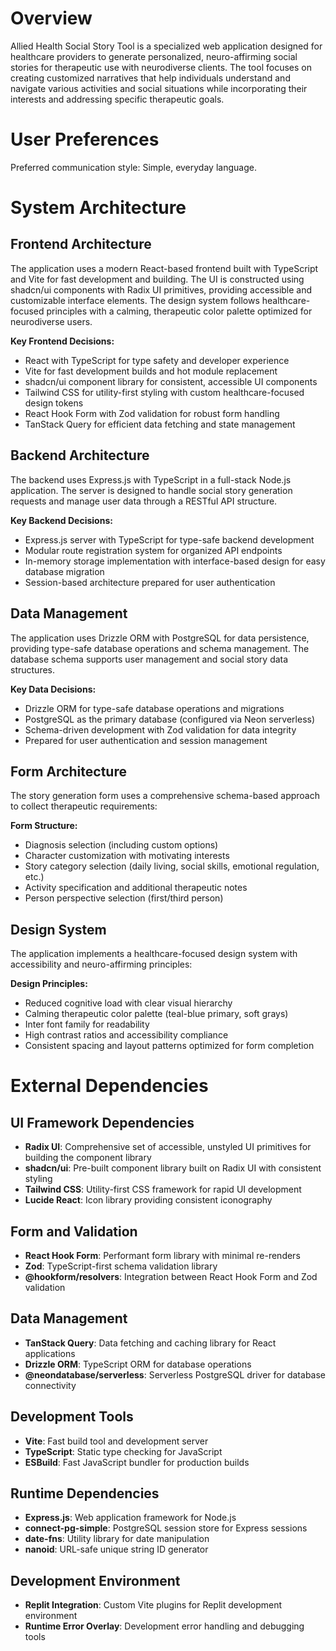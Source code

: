 # Overview

Allied Health Social Story Tool is a specialized web application designed for healthcare providers to generate personalized, neuro-affirming social stories for therapeutic use with neurodiverse clients. The tool focuses on creating customized narratives that help individuals understand and navigate various activities and social situations while incorporating their interests and addressing specific therapeutic goals.

# User Preferences

Preferred communication style: Simple, everyday language.

# System Architecture

## Frontend Architecture
The application uses a modern React-based frontend built with TypeScript and Vite for fast development and building. The UI is constructed using shadcn/ui components with Radix UI primitives, providing accessible and customizable interface elements. The design system follows healthcare-focused principles with a calming, therapeutic color palette optimized for neurodiverse users.

**Key Frontend Decisions:**
- React with TypeScript for type safety and developer experience
- Vite for fast development builds and hot module replacement
- shadcn/ui component library for consistent, accessible UI components
- Tailwind CSS for utility-first styling with custom healthcare-focused design tokens
- React Hook Form with Zod validation for robust form handling
- TanStack Query for efficient data fetching and state management

## Backend Architecture
The backend uses Express.js with TypeScript in a full-stack Node.js application. The server is designed to handle social story generation requests and manage user data through a RESTful API structure.

**Key Backend Decisions:**
- Express.js server with TypeScript for type-safe backend development
- Modular route registration system for organized API endpoints
- In-memory storage implementation with interface-based design for easy database migration
- Session-based architecture prepared for user authentication

## Data Management
The application uses Drizzle ORM with PostgreSQL for data persistence, providing type-safe database operations and schema management. The database schema supports user management and social story data structures.

**Key Data Decisions:**
- Drizzle ORM for type-safe database operations and migrations
- PostgreSQL as the primary database (configured via Neon serverless)
- Schema-driven development with Zod validation for data integrity
- Prepared for user authentication and session management

## Form Architecture
The story generation form uses a comprehensive schema-based approach to collect therapeutic requirements:

**Form Structure:**
- Diagnosis selection (including custom options)
- Character customization with motivating interests
- Story category selection (daily living, social skills, emotional regulation, etc.)
- Activity specification and additional therapeutic notes
- Person perspective selection (first/third person)

## Design System
The application implements a healthcare-focused design system with accessibility and neuro-affirming principles:

**Design Principles:**
- Reduced cognitive load with clear visual hierarchy
- Calming therapeutic color palette (teal-blue primary, soft grays)
- Inter font family for readability
- High contrast ratios and accessibility compliance
- Consistent spacing and layout patterns optimized for form completion

# External Dependencies

## UI Framework Dependencies
- **Radix UI**: Comprehensive set of accessible, unstyled UI primitives for building the component library
- **shadcn/ui**: Pre-built component library built on Radix UI with consistent styling
- **Tailwind CSS**: Utility-first CSS framework for rapid UI development
- **Lucide React**: Icon library providing consistent iconography

## Form and Validation
- **React Hook Form**: Performant form library with minimal re-renders
- **Zod**: TypeScript-first schema validation library
- **@hookform/resolvers**: Integration between React Hook Form and Zod validation

## Data Management
- **TanStack Query**: Data fetching and caching library for React applications
- **Drizzle ORM**: TypeScript ORM for database operations
- **@neondatabase/serverless**: Serverless PostgreSQL driver for database connectivity

## Development Tools
- **Vite**: Fast build tool and development server
- **TypeScript**: Static type checking for JavaScript
- **ESBuild**: Fast JavaScript bundler for production builds

## Runtime Dependencies
- **Express.js**: Web application framework for Node.js
- **connect-pg-simple**: PostgreSQL session store for Express sessions
- **date-fns**: Utility library for date manipulation
- **nanoid**: URL-safe unique string ID generator

## Development Environment
- **Replit Integration**: Custom Vite plugins for Replit development environment
- **Runtime Error Overlay**: Development error handling and debugging tools